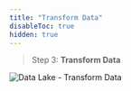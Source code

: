 ```yaml
---
title: "Transform Data"
disableToc: true
hidden: true
---
```


> Step 3: **Transform Data**

![Data Lake - Transform Data](/images/modules/transform.png?width=50pc)